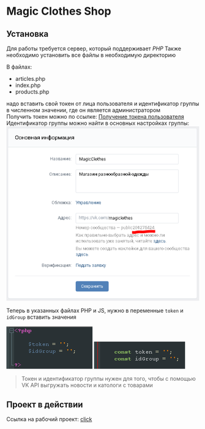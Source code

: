 # Magic Clothes Shop

## Установка
Для работы требуется сервер, который поддерживает *PHP*
Также необходимо установить все файлы в необходимую директорию  

В файлах:  
* articles.php 
* index.php 
* products.php  

надо вставить свой токен от лица пользователя и идентификатор группы в численном значении, где он является администратором  
Получить токен можно по ссылке: [Получение токена пользователя](https://oauth.vk.com/authorize?client_id=2685278&scope=notify,photos,friends,audio,video,notes,pages,docs,status,questions,offers,wall,groups,messages,notifications,stats,ads,offline&redirect_uri=http://api.vk.com/blank.html&display=page&response_type=token&callback=callbackFunc "Получение токена")  
Идентификатор группы можно найти в основных настройках группы:
![Настройки группы](/readme/mc1.PNG "Настройки группы")

Теперь в указанных файлах PHP и JS, нужно в переменные `token` и `idGroup` вставить значения  

![README1](readme1.png "PHP файл")
![README2](readme2.png "JS файл")

>Токен и идентификатор группы нужен для того, чтобы с помощью VK API выгружать новости и катологи с товарами

## Проект в действии
Ссылка на рабочий проект: [click](https://edgesection.000webhostapp.com/ "рабочий проект")
